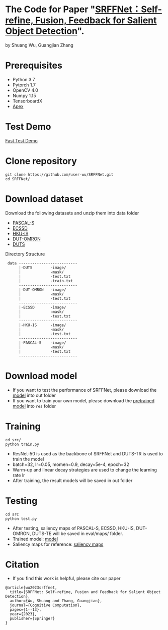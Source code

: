 # The Code for Paper "[SRFFNet：Self-refine, Fusion, Feedback for Salient Object Detection](https://doi.org/10.1007/s12559-023-10130-x)".
by Shuang Wu, Guangjian Zhang
# Prerequisites
* Python 3.7
* Pytorch 1.7
* OpenCV 4.0
* Numpy 1.15
* TensorboardX
* [Apex](https://github.com/kezewang/apex)

# Test Demo
[Fast Test Demo](https://pan.baidu.com/s/1GcHwWk6T6HVzvbRRRCw50A?pwd=re5m)
# Clone repository
```
git clone https://github.com/user-wu/SRFFNet.git
cd SRFFNet/
```
# Download dataset 
Download the following datasets and unzip them into data folder
* [PASCAL-S](https://ccvl.jhu.edu/datasets/)
* [ECSSD](http://www.cse.cuhk.edu.hk/leojia/projects/hsaliency/dataset.html)
* [HKU-IS](https://i.cs.hku.hk/~gbli/deep_saliency)
* [DUT-OMRON](http://saliencydetection.net/dut-omron/)
* [DUTS](http://saliencydetection.net/duts/)

Directory Structure
```
 data --------------------------
      |-DUTS        -image/
      |             -mask/
      |             -test.txt
      |             -train.txt
      --------------------------
      |-DUT-OMRON   -image/
      |             -mask/
      |             -test.txt
      --------------------------
      |-ECSSD       -image/
      |             -mask/
      |             -test.txt
      --------------------------
      |-HKU-IS      -image/
      |             -mask/
      |             -test.txt
      --------------------------
      |-PASCAL-S    -image/
      |             -mask/
      |             -test.txt
      --------------------------
```
# Download model
* If you want to test the performance of SRFFNet, please download the [model](https://pan.baidu.com/s/1dMHVV0EuYccCOGtmlS-vog?pwd=954b) into out folder
* If you want to train your own model, please download the [pretrained model](https://download.pytorch.org/models/resnet50-19c8e357.pth) into ```res``` folder
# Training
```    
cd src/
python train.py
```
* ResNet-50 is used as the backbone of SRFFNet and DUTS-TR is used to train the model
* batch=32, lr=0.05, momen=0.9, decay=5e-4, epoch=32
* Warm-up and linear decay strategies are used to change the learning rate lr
* After training, the result models will be saved in out folder
# Testing
```
cd src
python test.py
```
* After testing, saliency maps of PASCAL-S, ECSSD, HKU-IS, DUT-OMRON, DUTS-TE will be saved in eval/maps/ folder.
* Trained model: [model](https://pan.baidu.com/s/1Yd55r7QuLkfe8qwCDMLkQw?pwd=rvji)
* Saliency maps for reference: [saliency maps](https://pan.baidu.com/s/1iQGRmpLzgaufFQOfTBRmkw?pwd=m4jf)

# Citation
* If you find this work is helpful, please cite our paper
```
@article{wu2023srffnet,
  title={SRFFNet: Self-refine, Fusion and Feedback for Salient Object Detection},
  author={Wu, Shuang and Zhang, Guangjian},
  journal={Cognitive Computation},
  pages={1--13},
  year={2023},
  publisher={Springer}
}
```
